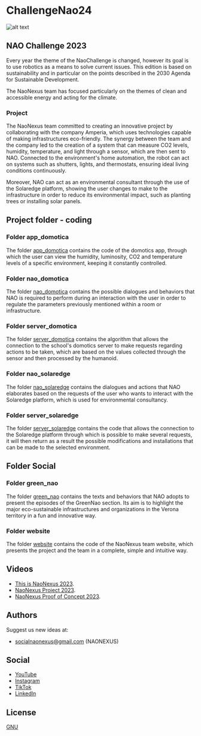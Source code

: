 # ChallengeNao24

![alt text](https://github.com/NaoNexus/ChallengeNao23/blob/main/images/logo_con_scritta.png)

## NAO Challenge 2023

Every year the theme of the NaoChallenge is changed, however its goal is to use robotics as a means to solve current issues. This edition is based on sustainability and in particular on the points described in the 2030 Agenda for Sustainable Development.

The NaoNexus team has focused particularly on the themes of clean and accessible energy and acting for the climate.

### Project

The NaoNexus team committed to creating an innovative project by collaborating with the company Amperia, which uses technologies capable of making infrastructures eco-friendly. The synergy between the team and the company led to the creation of a system that can measure CO2 levels, humidity, temperature, and light through a sensor, which are then sent to NAO. Connected to the environment's home automation, the robot can act on systems such as shutters, lights, and thermostats, ensuring ideal living conditions continuously.

Moreover, NAO can act as an environmental consultant through the use of the Solaredge platform, showing the user changes to make to the infrastructure in order to reduce its environmental impact, such as planting trees or installing solar panels.


## Project folder - coding

### Folder app_domotica

The folder [app_domotica](https://github.com/NaoNexus/ChallengeNao23/tree/main/coding/app_domotica) contains the code of the domotics app, through which the user can view the humidity, luminosity, CO2 and temperature levels of a specific environment, keeping it constantly controlled. 

### Folder nao_domotica

The folder [nao_domotica](https://github.com/NaoNexus/ChallengeNao23/tree/main/coding/nao_domotica) contains the possible dialogues and behaviors that NAO is required to perform during an interaction with the user in order to regulate the parameters previously mentioned within a room or infrastructure.

### Folder server_domotica

The folder [server_domotica](https://github.com/NaoNexus/ChallengeNao23/tree/main/coding/server_domotica) contains the algorithm that allows the connection to the school's domotics server to make requests regarding actions to be taken, which are based on the values collected through the sensor and then processed by the humanoid.
### Folder nao_solaredge

The folder [nao_solaredge](https://github.com/NaoNexus/ChallengeNao23/tree/main/coding/nao_solaredge) contains the dialogues and actions that NAO elaborates based on the requests of the user who wants to interact with the Solaredge platform, which is used for environmental consultancy.

### Folder server_solaredge

The folder [server_solaredge](https://github.com/NaoNexus/ChallengeNao23/tree/main/coding/server_solaredge) contains the code that allows the connection to the Solaredge platform through which is possible to make several requests, it will then return as a result the possible modifications and installations that can be made to the selected environment.

## Folder Social

### Folder green_nao

The folder [green_nao](https://github.com/NaoNexus/ChallengeNao23/tree/main/social/green_nao) contains the texts and behaviors that NAO adopts to present the episodes of the GreenNao section. Its aim is to highlight the major eco-sustainable infrastructures and organizations in the Verona territory in a fun and innovative way.

### Folder website

The folder [website](https://github.com/NaoNexus/ChallengeNao23/tree/main/social/website/site_main_2023) contains the code of the NaoNexus team website, which presents the project and the team in a complete, simple and intuitive way.

## Videos

* [This is NaoNexus 2023](https://youtu.be/nMHxEpuZrS0).
* [NaoNexus Project 2023](https://www.youtube.com/watch?v=0Ca0xjzlff8).
* [NaoNexus Proof of Concept 2023](https://www.youtube.com/watch?v=cLdwZzqezmg).


## Authors

Suggest us new ideas at:

* socialnaonexus@gmail.com (NAONEXUS)

## Social

* [YouTube](https://www.youtube.com/channel/UCGr9x7Fr44V628GJXwMe4Pg/videos)
* [Instagram](https://www.instagram.com/naonexus/)
* [TikTok](https://www.tiktok.com/@naonexus)
* [LinkedIn](https://www.linkedin.com/in/nao-nexus-95b929208/?originalSubdomain=it)

## License

[GNU](https://www.gnu.org/licenses/gpl-3.0.html)
